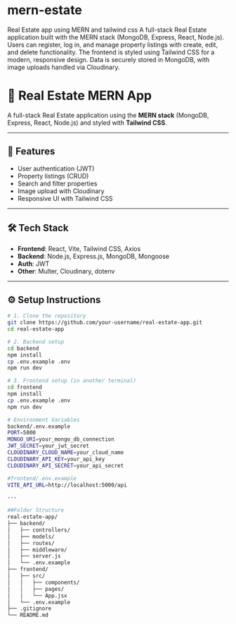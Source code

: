 # mern-estate
Real Estate app using MERN and tailwind css
A full-stack Real Estate application built with the MERN stack (MongoDB, Express, React, Node.js).
Users can register, log in, and manage property listings with create, edit, and delete functionality.
The frontend is styled using Tailwind CSS for a modern, responsive design.
Data is securely stored in MongoDB, with image uploads handled via Cloudinary.

# 🏡 Real Estate MERN App

A full-stack Real Estate application using the **MERN stack** (MongoDB, Express, React, Node.js) and styled with **Tailwind CSS**.

---

## 🚀 Features

- User authentication (JWT)
- Property listings (CRUD)
- Search and filter properties
- Image upload with Cloudinary
- Responsive UI with Tailwind CSS

---

## 🛠 Tech Stack

- **Frontend**: React, Vite, Tailwind CSS, Axios
- **Backend**: Node.js, Express.js, MongoDB, Mongoose
- **Auth**: JWT
- **Other**: Multer, Cloudinary, dotenv

---

## ⚙️ Setup Instructions

```bash
# 1. Clone the repository
git clone https://github.com/your-username/real-estate-app.git
cd real-estate-app

# 2. Backend setup
cd backend
npm install
cp .env.example .env
npm run dev

# 3. Frontend setup (in another terminal)
cd frontend
npm install
cp .env.example .env
npm run dev

# Environment Variables
backend/.env.example
PORT=5000
MONGO_URI=your_mongo_db_connection
JWT_SECRET=your_jwt_secret
CLOUDINARY_CLOUD_NAME=your_cloud_name
CLOUDINARY_API_KEY=your_api_key
CLOUDINARY_API_SECRET=your_api_secret

#frontend/.env.example
VITE_API_URL=http://localhost:5000/api

---

##Folder Structure
real-estate-app/
├── backend/
│   ├── controllers/
│   ├── models/
│   ├── routes/
│   ├── middleware/
│   ├── server.js
│   └── .env.example
├── frontend/
│   ├── src/
│   │   ├── components/
│   │   ├── pages/
│   │   └── App.jsx
│   └── .env.example
├── .gitignore
└── README.md





